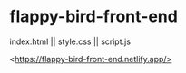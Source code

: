 # flappy-bird-front-end

index.html || style.css || script.js 

\<https://flappy-bird-front-end.netlify.app/>
